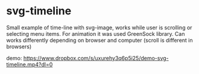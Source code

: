 # svg-timeline

Small example of time-line with svg-image, works while user is scrolling or selecting menu items.
For animation it was used GreenSock library.
Can works differently depending on browser and computer (scroll is different in browsers)

demo: https://www.dropbox.com/s/uxurehy3q6p5i25/demo-svg-timeline.mp4?dl=0